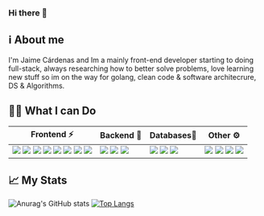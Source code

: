 ### Hi there 👋

<!--
**JaimeCardenas176/JaimeCardenas176** is a ✨ _special_ ✨ repository because its `README.md` (this file) appears on your GitHub profile.

Here are some ideas to get you started:

- 🔭 I’m currently working on ...
- 🌱 I’m currently learning ...
- 👯 I’m looking to collaborate on ...
- 🤔 I’m looking for help with ...
- 💬 Ask me about ...
- 📫 How to reach me: ...
- 😄 Pronouns: ...
- ⚡ Fun fact: ...
-->
## ℹ About me
I'm Jaime Cárdenas and Im a mainly front-end developer starting to doing full-stack, always researching how to better solve problems,
love learning new stuff so im on the way for golang, clean code & software architecrure, DS & Algorithms.

## 👨‍💻 What I can Do
<table>
  <thead>
    <tr>
      <th>Frontend ⚡</th>
      <th>Backend 🧐</th>
      <th>Databases🌱</th>
      <th>Other ⚙</th>
    </tr>
  </thead>
  <tbody>
    <tr>
      <td>
        <img src="https://img.shields.io/badge/HTML-F4470B?style=for-the-badge&logo=html5&logoColor=white"/>
        <img src="https://img.shields.io/badge/css-264de4?style=for-the-badge&logo=css3&logoColor=white"/>
        <img src="https://img.shields.io/badge/Sass-CC6699?style=for-the-badge&logo=sass&logoColor=white"/>
        <img src="https://img.shields.io/badge/Bootstrap-7952B3?style=for-the-badge&logo=bootstrap&logoColor=white"/>
        <img src="https://img.shields.io/badge/JavaScript-000?style=for-the-badge&logo=javascript&logoColor=F7DF1e"/>
        <img src="https://img.shields.io/badge/TypeScript-007ACC?style=for-the-badge&logo=typescript&logoColor=white"/>
        <img src="https://img.shields.io/badge/Angular-DD0031?style=for-the-badge&logo=angular&logoColor=FFF"/>
        <img src="https://img.shields.io/badge/Ionic-3880ff?style=for-the-badge&logo=ionic&logoColor=white"/>
      </td>
      <td>
        <img src="https://img.shields.io/badge/Node.js-43853D?style=for-the-badge&logo=node.js&logoColor=white"/>
        <img src="https://img.shields.io/badge/Express.js-404D59?style=for-the-badge&logo=express"/>
        <img src="https://img.shields.io/badge/Spring%20Boot-67AA3C?style=for-the-badge&logo=springboot&logoColor=white"/>
      </td>
      <td>
        <img src="https://img.shields.io/badge/mongoDB-4DB33D?style=for-the-badge&logo=mongodb&logoColor=white"/>
        <img src="https://img.shields.io/badge/PostgreSQL-316192?style=for-the-badge&logo=postgresql&logoColor=white"/>
        <img src="https://img.shields.io/badge/MySQL-42759C?style=for-the-badge&logo=mysql&logoColor=white"/>
      </td>
      <td>
        <img src="https://img.shields.io/badge/Python-3776AB?style=for-the-badge&logo=python&logoColor=white"/>
        <img src="https://img.shields.io/badge/Java-ED8B00?style=for-the-badge&logo=java&logoColor=white"/>
        <img src="https://img.shields.io/badge/Docker-F7F7F7?style=for-the-badge&logo=docker&logoColor=61DAFB"/>
        <img src="https://img.shields.io/badge/Linux-F7C700?style=for-the-badge&logo=linux&logoColor=black"/>
      </td>
    </tr>
  </tbody>
</table>


## 📈 My Stats
![Anurag's GitHub stats](https://github-readme-stats.vercel.app/api?username=JaimeCardenas176&count_private=true&show_icons=true)
[![Top Langs](https://github-readme-stats.vercel.app/api/top-langs/?username=JaimeCardenas176&layout=compact)](https://github.com/anuraghazra/github-readme-stats)
